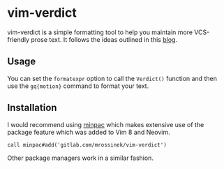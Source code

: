 vim-verdict
===========

vim-verdict is a simple formatting tool to help you maintain more VCS-friendly
  prose text.
It follows the ideas outlined in this [blog](http://dustycloud.org/blog/vcs-friendly-patchable-document-line-wrapping/).

Usage
-----

You can set the `formatexpr` option to call the `Verdict()` function and then
  use the `gq{motion}` command to format your text.

Installation
------------

I would recommend using [minpac](https://github.com/k-takata/minpac) which makes extensive use of the package feature
which was added to Vim 8 and Neovim.
```
call minpac#add('gitlab.com/mrossinek/vim-verdict')
```
Other package managers work in a similar fashion.

